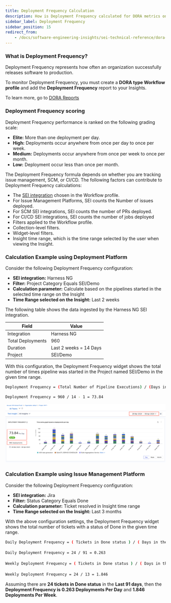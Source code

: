 ```yaml
---
title: Deployment Frequency Calculation
description: How is Deployment Frequency calculated for DORA metrics on SEI?
sidebar_label: Deployment Frequency
sidebar_position: 15
redirect_from:
    - /docs/software-engineering-insights/sei-technical-reference/dora-metrics-calculation/dora-deployment-frequency-calculation
---
```


### What is Deployment Frequency?

Deployment Frequency represents how often an organization successfully releases software to production.

To monitor Deployment Frequency, you must create a **DORA type Workflow profile** and add the **Deployment Frequency** report to your Insights.

To learn more, go to [DORA Reports](/docs/software-engineering-insights/analytics-and-reporting/efficiency/dora-metrics)

### Deployment Frequency scoring

Deployment Frequency performance is ranked on the following grading scale:

* **Elite:** More than one deployment per day.
* **High:** Deployments occur anywhere from once per day to once per week.
* **Medium:** Deployments occur anywhere from once per week to once per month.
* **Low:** Deployment occur less than once per month.

The Deployment Frequency formula depends on whether you are tracking issue
management, SCM, or CI/CD. The following factors can contribute to Deployment
Frequency calculations:

* The [SEI integration](/docs/software-engineering-insights/setup-sei/configure-integrations/sei-integrations-overview) chosen in the Workflow profile.
* For Issue Management Platforms, SEI counts the Number of issues deployed.
* For SCM SEI integrations, SEI counts the number of PRs deployed.
* For CI/CD SEI integrations, SEI counts the number of jobs deployed
* Filters applied to the Workflow profile.
* Collection-level filters.
* Widget-level filters.
* Insight time range, which is the time range selected by the user when viewing the
Insight.

### Calculation Example using Deployment Platform

Consider the following Deployment Frequency configuration:

* **SEI integration:** Harness NG
* **Filter:** Project Category Equals SEI/Demo
* **Calculation parameter:** Calculate based on the pipelines started in the selected time range on the Insight
* **Time Range selected on the Insight:** Last 2 weeks

The following table shows the data ingested by the Harness NG SEI integration.

| Field | Value |
| - | - |
| Integration | Harness NG |
| Total Deployments | 960 |
| Duration | Last 2 weeks = 14 Days |
| Project | SEI/Demo |

With this configuration, the Deployment Frequency widget shows the total number of times pipeline was started in the Project named SEI/Demo in the given time range.

```bash
Deployment Frequency = (Total Number of Pipeline Executions) / (Days in the Insight Time Range - 1)
```

```bash
Deployment Frequency = 960 / 14 - 1 = 73.84
```

![](./static/df-ex1.png)

### Calculation Example using Issue Management Platform

Consider the following Deployment Frequency configuration:

* **SEI integration:** Jira
* **Filter:** Status Category Equals Done
* **Calculation parameter:** Ticket resolved in Insight time range
* **Time Range selected on the Insight:** Last 3 months

With the above configuration settings, the Deployment Frequency widget shows the total number of
tickets with a status of Done in the given time range.

```bash
Daily Deployment Frequency = ( Tickets in Done status ) / ( Days in the Insight Time Range )

Daily Deployment Frequency = 24 / 91 = 0.263

Weekly Deployment Frequency = ( Tickets in Done status ) / ( Days in the Insight Time Range / 7 )

Weekly Deployment Frequency = 24 / 13 = 1.846

```

Assuming there are **24 tickets in Done status** in the **Last 91 days**, then the **Deployment Frequency is 0.263 Deployments Per Day** and **1.846 Deployments Per Week**.